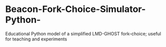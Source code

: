 # Beacon-Fork-Choice-Simulator-Python-
Educational Python model of a simplified LMD-GHOST fork-choice; useful for teaching and experiments
